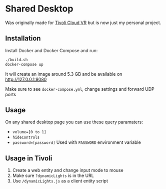 # Shared Desktop

Was originally made for [Tivoli Cloud VR](https://github.com/tivolicloud) but is now just my personal project.

## Installation

Install Docker and Docker Compose and run:

```bash
./build.sh
docker-compose up
```

It will create an image around 5.3 GB and be available on http://127.0.0.1:8080

Make sure to see `docker-compose.yml`, change settings and forward UDP ports

## Usage

On any shared desktop page you can use these query paramaters:

-   `volume=[0 to 1]`
-   `hideControls`
-   `password=[password]` Used with `PASSWORD` environment variable

## Usage in Tivoli

1. Create a web entity and change input mode to mouse
2. Make sure `?dynamicLights` is in the URL
3. Use `/dynamicLights.js` as a client entity script
